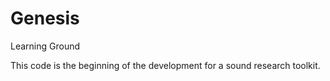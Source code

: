 # Genesis
Learning Ground


This code is the beginning of the development for a sound research toolkit.
